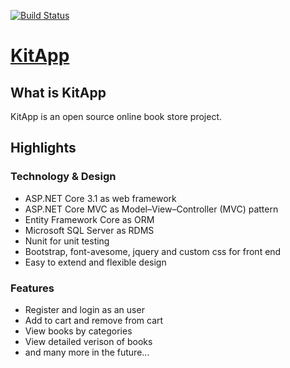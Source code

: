 [![Build Status](https://dev.azure.com/cnbuysal/KitApp/_apis/build/status/KitApp-ASP.NET%20Core-CI?branchName=master)](https://dev.azure.com/cnbuysal/KitApp/_build/latest?definitionId=3&branchName=master)

# [KitApp](https://github.com/ddbeck/readme-checklist)

## What is KitApp
KitApp is an open source online book store project.

## Highlights

### Technology & Design

* ASP.NET Core 3.1 as web framework
* ASP.NET Core MVC as Model–View–Controller (MVC) pattern
* Entity Framework Core  as ORM
* Microsoft SQL Server as RDMS
* Nunit for unit testing
* Bootstrap, font-avesome, jquery and custom css for front end
* Easy to extend and flexible design

### Features

* Register and login as an user
* Add to cart and remove from cart
* View books by categories
* View detailed verison of books
* and many more in the future...
